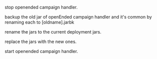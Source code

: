 stop openended campaign handler.

backup the old jar of openEnded campaign handler and it's common by renaming each to [oldname].jarbk

rename the jars to the current deployment jars.

replace the jars with the new ones.

start openended campaign handler.
